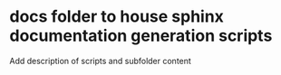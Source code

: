 # docs folder to house sphinx documentation generation scripts

Add description of scripts and subfolder content